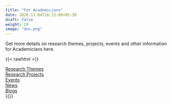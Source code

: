 ```yaml
---
title: "For Academicians"
date: 2020-11-04T16:13:08+05:30
draft: false
weight: 20
image: "dnn.png"
---
```



Get more details on research themes, projects, events and other information for Academicians here.

{{< rawhtml >}}
<div class="row">
  <div class="col-sm-12 col-md-6 ">
    <div class="quick-links">
      <i class="fas fa-vial"></i>
      <a href="/research/">Research Themes</a>
    </div>
  </div>
  <div class="col-sm-12 col-md-6">
    <div class="quick-links">
      <i class="fas fa-project-diagram"></i>
      <a href="/projects/">Research Projects</a>
    </div>
  </div>
  <div class="col-sm-12 col-md-6 ">
    <div class="quick-links">
      <i class="fas fa-calendar-alt"></i>
      <a href="/events/">Events</a>
    </div>
  </div>
  <div class="col-sm-12 col-md-6 ">
    <div class="quick-links">
      <i class="fas fa-newspaper"></i>
      <a href="/news/">News</a>
    </div>
  </div>
  <div class="col-sm-12 col-md-6 ">
    <div class="quick-links">
      <i class="fas fa-blog"></i>
      <a href="/Blogs/">Blogs</a>
    </div>
  </div>
</div>
{{</ rawhtml >}}
